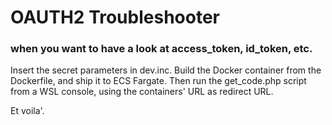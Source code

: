 # OAUTH2 Troubleshooter

### when you want to have a look at access_token, id_token, etc. 

Insert the secret parameters in dev.inc. 
Build the Docker container from the Dockerfile, and ship it to ECS Fargate.
Then run the get_code.php script from a WSL console, using the containers' URL as redirect URL. 

Et voila'. 


